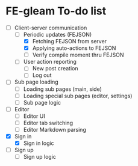 # FE-gleam To-do list

-   [ ] Client-server communication
    -   [ ] Periodic updates (FEJSON)
        -   [x] Fetching FEJSON from server
        -   [x] Applying auto-actions to FEJSON
        -   [ ] Verify compile moment thru FEJSON
    -   [ ] User action reporting
        -   [ ] New post creation
        -   [ ] Log out
-   [ ] Sub page loading
    -   [ ] Loading sub pages (main, side)
    -   [ ] Loading special sub pages (editor, settings)
    -   [ ] Sub page logic
-   [ ] Editor
    -   [ ] Editor UI
    -   [ ] Editor tab switching
    -   [ ] Editor Markdown parsing
-   [x] Sign in
    -   [x] Sign in logic
-   [ ] Sign up
    -   [ ] Sign up logic
